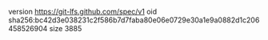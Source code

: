version https://git-lfs.github.com/spec/v1
oid sha256:bc42d3e038231c2f586b7d7faba80e06e0729e30a1e9a0882d1c206458526904
size 3885
